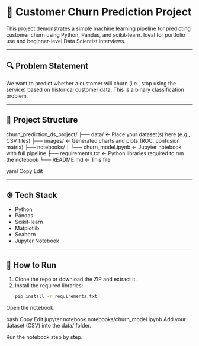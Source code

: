 # 🧠 Customer Churn Prediction Project

This project demonstrates a simple machine learning pipeline for predicting customer churn using Python, Pandas, and scikit-learn. Ideal for portfolio use and beginner-level Data Scientist interviews.

---

## 🔍 Problem Statement

We want to predict whether a customer will churn (i.e., stop using the service) based on historical customer data. This is a binary classification problem.

---

## 📁 Project Structure

churn_prediction_ds_project/
├── data/ <- Place your dataset(s) here (e.g., CSV files)
├── images/ <- Generated charts and plots (ROC, confusion matrix)
├── notebooks/
│ └── churn_model.ipynb <- Jupyter notebook with full pipeline
├── requirements.txt <- Python libraries required to run the notebook
└── README.md <- This file

yaml
Copy
Edit

---

## ⚙️ Tech Stack

- Python
- Pandas
- Scikit-learn
- Matplotlib
- Seaborn
- Jupyter Notebook

---

## 🚀 How to Run

1. Clone the repo or download the ZIP and extract it.
2. Install the required libraries:  
   ```bash
   pip install -r requirements.txt
Open the notebook:

bash
Copy
Edit
jupyter notebook notebooks/churn_model.ipynb
Add your dataset (CSV) into the data/ folder.

Run the notebook step by step.

